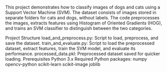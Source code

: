 This project demonstrates how to classify images of dogs and cats using a Support Vector Machine (SVM). The dataset consists of images stored in separate folders for cats and dogs, without labels. The code preprocesses the images, extracts features using Histogram of Oriented Gradients (HOG), and trains an SVM classifier to distinguish between the two categories.

Project Structure
load_and_preprocess.py: Script to load, preprocess, and save the dataset.
train_and_evaluate.py: Script to load the preprocessed dataset, extract features, train the SVM model, and evaluate its performance.
processed_data.pkl: Preprocessed dataset saved for quicker loading.
Prerequisites
Python 3.x
Required Python packages:
numpy
opencv-python
scikit-learn
scikit-image
joblib

